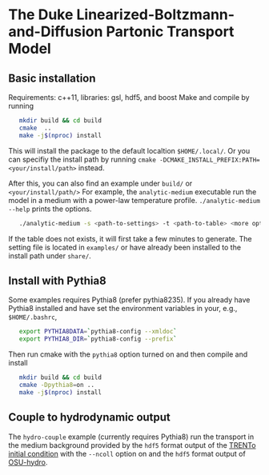 The Duke Linearized-Boltzmann-and-Diffusion Partonic Transport Model  
====================================================================

Basic installation
------------------

Requirements: c++11, libraries: gsl, hdf5, and boost
Make and compile by running

```bash
   mkdir build && cd build
   cmake  ..
   make -j$(nproc) install
```

This will install the package to the default localtion ``$HOME/.local/``. Or you can specifiy the install path by running ``cmake -DCMAKE_INSTALL_PREFIX:PATH=<your/install/path>`` instead.

After this, you can also find an example under ``build/`` or ``<your/install/path/>``
For example, the ``analytic-medium`` executable run the model in a medium with a power-law temperature profile. ``./analytic-medium --help`` prints the options.

```bash
   ./analytic-medium -s <path-to-settings> -t <path-to-table> <more options> 
```

If the table does not exists, it will first take a few minutes to generate. The setting file is located in `examples/` or have already been installed to the install path under `share/`.

Install with Pythia8
--------------------

Some examples requires Pythia8 (prefer pythia8235). If you already have Pythia8 installed and have set the environment variables in your, e.g., ``$HOME/.bashrc``,

```bash
   export PYTHIA8DATA=`pythia8-config --xmldoc`
   export PYTHIA8_DIR=`pythia8-config --prefix`
```

Then run cmake with the ``pythia8`` option turned on and then compile and install

```bash
   mkdir build && cd build
   cmake -Dpythia8=on ..
   make -j$(nproc) install
```

Couple to hydrodynamic output
-----------------------------

The ``hydro-couple`` example (currently requires Pythia8) run the transport in the medium background provided by the ``hdf5`` format output of the [TRENTo initial condition](https://github.com/keweiyao/trento3d/tree/master) with the ``--ncoll`` option on and the ``hdf5`` format output of [OSU-hydro](https://github.com/chunshen1987/VISHNew).






